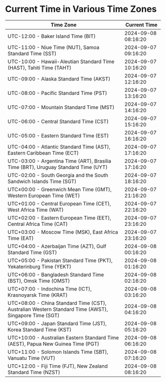 # Current Time in Various Time Zones

| Time Zone | Current Time |
|-----------|--------------|
| UTC-12:00 - Baker Island Time (BIT) | 2024-09-08 08:16:20 |
| UTC-11:00 - Niue Time (NUT), Samoa Standard Time (SST) | 2024-09-07 09:16:20 |
| UTC-10:00 - Hawaii-Aleutian Standard Time (HAST), Tahiti Time (TAHT) | 2024-09-07 10:16:20 |
| UTC-09:00 - Alaska Standard Time (AKST) | 2024-09-07 12:16:20 |
| UTC-08:00 - Pacific Standard Time (PST) | 2024-09-07 13:16:20 |
| UTC-07:00 - Mountain Standard Time (MST) | 2024-09-07 14:16:20 |
| UTC-06:00 - Central Standard Time (CST) | 2024-09-07 15:16:20 |
| UTC-05:00 - Eastern Standard Time (EST) | 2024-09-07 16:16:20 |
| UTC-04:00 - Atlantic Standard Time (AST), Eastern Caribbean Time (ECT) | 2024-09-07 17:16:20 |
| UTC-03:00 - Argentina Time (ART), Brasília Time (BRT), Uruguay Standard Time (UYT) | 2024-09-07 17:16:20 |
| UTC-02:00 - South Georgia and the South Sandwich Islands Time (SGT) | 2024-09-07 18:16:20 |
| UTC±00:00 - Greenwich Mean Time (GMT), Western European Time (WET) | 2024-09-07 21:16:20 |
| UTC+01:00 - Central European Time (CET), West Africa Time (WAT) | 2024-09-07 22:16:20 |
| UTC+02:00 - Eastern European Time (EET), Central Africa Time (CAT) | 2024-09-07 23:16:20 |
| UTC+03:00 - Moscow Time (MSK), East Africa Time (EAT) | 2024-09-07 23:16:20 |
| UTC+04:00 - Azerbaijan Time (AZT), Gulf Standard Time (GST) | 2024-09-08 00:16:20 |
| UTC+05:00 - Pakistan Standard Time (PKT), Yekaterinburg Time (YEKT) | 2024-09-08 01:16:20 |
| UTC+06:00 - Bangladesh Standard Time (BST), Omsk Time (OMST) | 2024-09-08 02:16:20 |
| UTC+07:00 - Indochina Time (ICT), Krasnoyarsk Time (KRAT) | 2024-09-08 03:16:20 |
| UTC+08:00 - China Standard Time (CST), Australian Western Standard Time (AWST), Singapore Time (SGT) | 2024-09-08 04:16:20 |
| UTC+09:00 - Japan Standard Time (JST), Korea Standard Time (KST) | 2024-09-08 05:16:20 |
| UTC+10:00 - Australian Eastern Standard Time (AEST), Papua New Guinea Time (PGT) | 2024-09-08 06:16:20 |
| UTC+11:00 - Solomon Islands Time (SBT), Vanuatu Time (VUT) | 2024-09-08 07:16:20 |
| UTC+12:00 - Fiji Time (FJT), New Zealand Standard Time (NZST) | 2024-09-08 08:16:20 |
